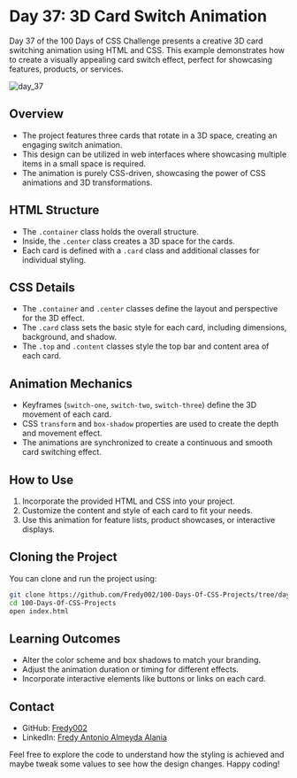 # Day 37: 3D Card Switch Animation

Day 37 of the 100 Days of CSS Challenge presents a creative 3D card switching animation using HTML and CSS. This example demonstrates how to create a visually appealing card switch effect, perfect for showcasing features, products, or services.

![day_37](https://github.com/Fredy002/100-Days-Of-CSS-Projects/assets/104151778/3facc1d4-2ae2-4087-997b-c102cc4ebeb0)

## Overview

- The project features three cards that rotate in a 3D space, creating an engaging switch animation.
- This design can be utilized in web interfaces where showcasing multiple items in a small space is required.
- The animation is purely CSS-driven, showcasing the power of CSS animations and 3D transformations.

## HTML Structure

- The `.container` class holds the overall structure.
- Inside, the `.center` class creates a 3D space for the cards.
- Each card is defined with a `.card` class and additional classes for individual styling.

## CSS Details

- The `.container` and `.center` classes define the layout and perspective for the 3D effect.
- The `.card` class sets the basic style for each card, including dimensions, background, and shadow.
- The `.top` and `.content` classes style the top bar and content area of each card.

## Animation Mechanics

- Keyframes (`switch-one`, `switch-two`, `switch-three`) define the 3D movement of each card.
- CSS `transform` and `box-shadow` properties are used to create the depth and movement effect.
- The animations are synchronized to create a continuous and smooth card switching effect.

## How to Use

1. Incorporate the provided HTML and CSS into your project.
2. Customize the content and style of each card to fit your needs.
3. Use this animation for feature lists, product showcases, or interactive displays.

## Cloning the Project

You can clone and run the project using:

```bash
git clone https://github.com/Fredy002/100-Days-Of-CSS-Projects/tree/day_31-40/day_36
cd 100-Days-Of-CSS-Projects
open index.html
```

## Learning Outcomes

- Alter the color scheme and box shadows to match your branding.
- Adjust the animation duration or timing for different effects.
- Incorporate interactive elements like buttons or links on each card.

## Contact

- GitHub: [Fredy002](https://github.com/Fredy002)
- LinkedIn: [Fredy Antonio Almeyda Alania](https://www.linkedin.com/in/fredy-antonio-almeyda-alania/)

Feel free to explore the code to understand how the styling is achieved and maybe tweak some values to see how the design changes. Happy coding!

